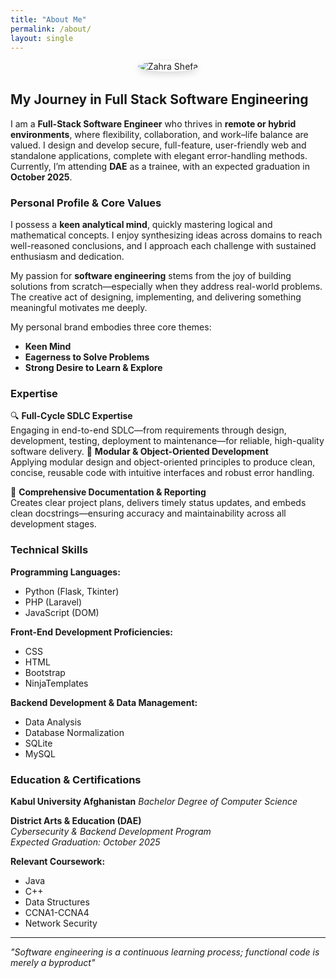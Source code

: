 ```yaml
---
title: "About Me"
permalink: /about/
layout: single
---
```


<div style="text-align:center; margin-bottom:2rem;">
  <img src="{{ '/assets/img/zhara_dae_1.jpg' | relative_url }}" alt="Zahra Shefa" 
       style="max-width:200px; border-radius:50%; box-shadow:0 4px 12px rgba(0,0,0,.15);">
</div>

## My Journey in Full Stack Software Engineering


I am a **Full-Stack Software Engineer** who thrives in **remote or hybrid environments**, where flexibility, collaboration, and work–life balance are valued.
I design and develop secure, full-feature, user-friendly web and standalone applications, complete with elegant error-handling methods. Currently, I’m attending **DAE** as a trainee, with an expected graduation in **October 2025**.


###  Personal Profile & Core Values  
I possess a **keen analytical mind**, quickly mastering logical and mathematical concepts. I enjoy synthesizing ideas across domains to reach well-reasoned conclusions, and I approach each challenge with sustained enthusiasm and dedication.

My passion for **software engineering** stems from the joy of building solutions from scratch—especially when they address real-world problems. The creative act of designing, implementing, and delivering something meaningful motivates me deeply.

My personal brand embodies three core themes:
- **Keen Mind**
- **Eagerness to Solve Problems**
- **Strong Desire to Learn & Explore**



###  Expertise

🔍 **Full-Cycle SDLC Expertise**  
Engaging in end-to-end SDLC—from requirements through design, development, testing, deployment to maintenance—for reliable, high-quality software delivery.
🚨 **Modular & Object-Oriented Development**  
Applying modular design and object-oriented principles to produce clean, concise, reusable code with intuitive interfaces and robust error handling.

🔐 **Comprehensive Documentation & Reporting**  
Creates clear project plans, delivers timely status updates, and embeds clean docstrings—ensuring accuracy and maintainability across all development stages.

### Technical Skills

**Programming Languages:**
- Python (Flask, Tkinter)
- PHP (Laravel)
- JavaScript (DOM)

**Front-End Development Proficiencies:**
- CSS 
- HTML 
- Bootstrap 
- NinjaTemplates

**Backend Development & Data Management:**
- Data Analysis
- Database Normalization
- SQLite
- MySQL

### Education & Certifications

**Kabul University Afghanistan**
*Bachelor Degree of Computer Science*

**District Arts & Education (DAE)**  
*Cybersecurity & Backend Development Program*  
*Expected Graduation: October 2025*

**Relevant Coursework:**
- Java
- C++
- Data Structures
- CCNA1-CCNA4
- Network Security

---

*"Software engineering is a continuous learning process; functional code is merely a byproduct"*
